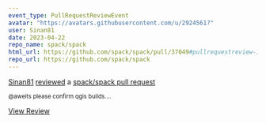 ```yaml
---
event_type: PullRequestReviewEvent
avatar: "https://avatars.githubusercontent.com/u/2924561?"
user: Sinan81
date: 2023-04-22
repo_name: spack/spack
html_url: https://github.com/spack/spack/pull/37049#pullrequestreview-1396514090
repo_url: https://github.com/spack/spack
---
```


<a href='https://github.com/Sinan81' target='_blank'>Sinan81</a> <a href='https://github.com/spack/spack/pull/37049#pullrequestreview-1396514090' target='_blank'>reviewed</a> a <a href='https://github.com/spack/spack/pull/37049' target='_blank'>spack/spack pull request</a>

<small>@aweits please confirm qgis builds....</small>

<a href='https://github.com/spack/spack/pull/37049#pullrequestreview-1396514090' target='_blank'>View Review</a>